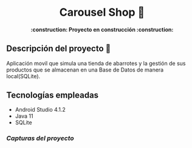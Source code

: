 <h1 align="center"> Carousel Shop 🚂 </h1>
<h4 align="center">
:construction: Proyecto en construcción :construction:
</h4>

## Descripción del proyecto 📝 
Aplicación movil que simula una tienda de abarrotes y la gestión de sus productos 
que se almacenan en una Base de Datos de manera local(SQLite).

## Tecnologías empleadas
* Android Studio 4.1.2
* Java 11
* SQLite

### ***Capturas del proyecto***
